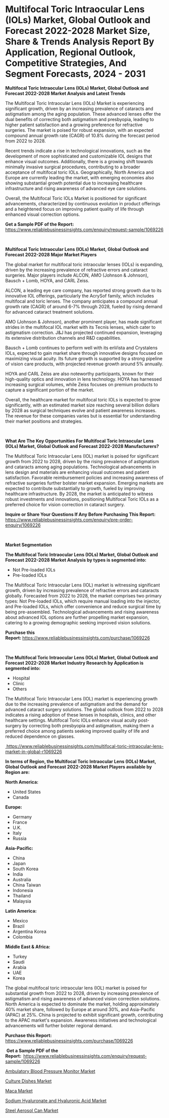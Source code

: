 <p><h1>Multifocal Toric Intraocular Lens (IOLs) Market, Global Outlook and Forecast 2022-2028 Market Size, Share & Trends Analysis Report By Application, Regional Outlook, Competitive Strategies, And Segment Forecasts, 2024 - 2031</h1></p><p><strong>Multifocal Toric Intraocular Lens (IOLs) Market, Global Outlook and Forecast 2022-2028 Market Analysis and Latest Trends</strong></p>
<p><p>The Multifocal Toric Intraocular Lens (IOLs) Market is experiencing significant growth, driven by an increasing prevalence of cataracts and astigmatism among the aging population. These advanced lenses offer the dual benefits of correcting both astigmatism and presbyopia, leading to higher patient satisfaction and a growing preference for refractive surgeries. The market is poised for robust expansion, with an expected compound annual growth rate (CAGR) of 10.8% during the forecast period from 2022 to 2028.</p><p>Recent trends indicate a rise in technological innovations, such as the development of more sophisticated and customizable IOL designs that enhance visual outcomes. Additionally, there is a growing shift towards minimally invasive surgical procedures, contributing to a broader acceptance of multifocal toric IOLs. Geographically, North America and Europe are currently leading the market, with emerging economies also showing substantial growth potential due to increasing healthcare infrastructure and rising awareness of advanced eye care solutions.</p><p>Overall, the Multifocal Toric IOLs Market is positioned for significant advancements, characterized by continuous evolution in product offerings and a heightened focus on improving patient quality of life through enhanced visual correction options.</p></p>
<p><strong>Get a Sample PDF of the Report:&nbsp;</strong> <a href="https://www.reliablebusinessinsights.com/enquiry/request-sample/1069226">https://www.reliablebusinessinsights.com/enquiry/request-sample/1069226</a></p>
<p>&nbsp;</p>
<p><strong>Multifocal Toric Intraocular Lens (IOLs) Market, Global Outlook and Forecast 2022-2028 Major Market Players</strong></p>
<p><p>The global market for multifocal toric intraocular lenses (IOLs) is expanding, driven by the increasing prevalence of refractive errors and cataract surgeries. Major players include ALCON, AMO (Johnson & Johnson), Bausch + Lomb, HOYA, and CARL Zeiss. </p><p>ALCON, a leading eye care company, has reported strong growth due to its innovative IOL offerings, particularly the AcrySof family, which includes multifocal and toric lenses. The company anticipates a compound annual growth rate (CAGR) of around 6-7% through 2028, fueled by rising demand for advanced cataract treatment solutions.</p><p>AMO (Johnson & Johnson), another prominent player, has made significant strides in the multifocal IOL market with its Tecnis lenses, which cater to astigmatism correction. J&J has projected continued expansion, leveraging its extensive distribution channels and R&D capabilities.</p><p>Bausch + Lomb continues to perform well with its enVista and Crystalens IOLs, expected to gain market share through innovative designs focused on maximizing visual acuity. Its future growth is supported by a strong pipeline of vision care products, with projected revenue growth around 5% annually.</p><p>HOYA and CARL Zeiss are also noteworthy participants, known for their high-quality optics and innovation in lens technology. HOYA has harnessed increasing surgical volumes, while Zeiss focuses on premium products to capture a significant portion of the market.</p><p>Overall, the healthcare market for multifocal toric IOLs is expected to grow significantly, with an estimated market size reaching several billion dollars by 2028 as surgical techniques evolve and patient awareness increases. The revenue for these companies varies but is essential for understanding their market positions and strategies.</p></p>
<p>&nbsp;</p>
<p><strong>What Are The Key Opportunities For Multifocal Toric Intraocular Lens (IOLs) Market, Global Outlook and Forecast 2022-2028 Manufacturers?</strong></p>
<p><p>The Multifocal Toric Intraocular Lens (IOL) market is poised for significant growth from 2022 to 2028, driven by the rising prevalence of astigmatism and cataracts among aging populations. Technological advancements in lens design and materials are enhancing visual outcomes and patient satisfaction. Favorable reimbursement policies and increasing awareness of refractive surgeries further bolster market expansion. Emerging markets are expected to contribute substantially to growth, fueled by improving healthcare infrastructure. By 2028, the market is anticipated to witness robust investments and innovations, positioning Multifocal Toric IOLs as a preferred choice for vision correction in cataract surgery.</p></p>
<p><strong>Inquire or Share Your Questions If Any Before Purchasing This Report:</strong> <a href="https://www.reliablebusinessinsights.com/enquiry/pre-order-enquiry/1069226">https://www.reliablebusinessinsights.com/enquiry/pre-order-enquiry/1069226</a></p>
<p>&nbsp;</p>
<p><strong>Market Segmentation</strong></p>
<p><strong>The Multifocal Toric Intraocular Lens (IOLs) Market, Global Outlook and Forecast 2022-2028 Market Analysis by types is segmented into:</strong></p>
<p><ul><li>Not Pre-loaded IOLs</li><li>Pre-loaded IOLs</li></ul></p>
<p><p>The Multifocal Toric Intraocular Lens (IOL) market is witnessing significant growth, driven by increasing prevalence of refractive errors and cataracts globally. Forecasted from 2022 to 2028, the market comprises two primary types: Not Pre-loaded IOLs, which require manual loading into the injector, and Pre-loaded IOLs, which offer convenience and reduce surgical time by being pre-assembled. Technological advancements and rising awareness about advanced IOL options are further propelling market expansion, catering to a growing demographic seeking improved vision solutions.</p></p>
<p><strong>Purchase this Report:&nbsp;</strong><a href="https://www.reliablebusinessinsights.com/purchase/1069226">https://www.reliablebusinessinsights.com/purchase/1069226</a></p>
<p>&nbsp;</p>
<p><strong>The Multifocal Toric Intraocular Lens (IOLs) Market, Global Outlook and Forecast 2022-2028 Market Industry Research by Application is segmented into:</strong></p>
<p><ul><li>Hospital</li><li>Clinic</li><li>Others</li></ul></p>
<p><p>The Multifocal Toric Intraocular Lens (IOL) market is experiencing growth due to the increasing prevalence of astigmatism and the demand for advanced cataract surgery solutions. The global outlook from 2022 to 2028 indicates a rising adoption of these lenses in hospitals, clinics, and other healthcare settings. Multifocal Toric IOLs enhance visual acuity post-surgery by correcting both presbyopia and astigmatism, making them a preferred choice among patients seeking improved quality of life and reduced dependence on glasses.</p></p>
<p><a href="https://www.reliablebusinessinsights.com/multifocal-toric-intraocular-lens-market-in-global-r1069226">&nbsp;https://www.reliablebusinessinsights.com/multifocal-toric-intraocular-lens-market-in-global-r1069226</a></p>
<p><strong>In terms of Region, the Multifocal Toric Intraocular Lens (IOLs) Market, Global Outlook and Forecast 2022-2028 Market Players available by Region are:</strong></p>
<p>
    <p> <strong> North America: </strong>
        <ul>
            <li>United States</li>
            <li>Canada</li>
        </ul>
        </p> 
    <p> <strong> Europe: </strong>
        <ul>
            <li>Germany</li>
            <li>France</li>
            <li>U.K.</li>
            <li>Italy</li>
            <li>Russia</li>
        </ul>
        </p> 
    <p> <strong> Asia-Pacific: </strong>
        <ul>
            <li>China</li>
            <li>Japan</li>
            <li>South Korea</li>
            <li>India</li>
            <li>Australia</li>
            <li>China Taiwan</li>
            <li>Indonesia</li>
            <li>Thailand</li>
            <li>Malaysia</li>
        </ul>
        </p> 
    <p> <strong> Latin America: </strong>
        <ul>
            <li>Mexico</li>
            <li>Brazil</li>
            <li>Argentina Korea</li>
            <li>Colombia</li>
        </ul>
        </p> 
    <p> <strong> Middle East & Africa: </strong>
        <ul>
            <li>Turkey</li>
            <li>Saudi</li>
            <li>Arabia</li>
            <li>UAE</li>
            <li>Korea</li>
        </ul>
    </p>
    </p>
<p><p>The global multifocal toric intraocular lens (IOL) market is poised for substantial growth from 2022 to 2028, driven by increasing prevalence of astigmatism and rising awareness of advanced vision correction solutions. North America is expected to dominate the market, holding approximately 40% market share, followed by Europe at around 30%, and Asia-Pacific (APAC) at 25%. China is projected to exhibit significant growth, contributing to the APAC market's expansion. Awareness initiatives and technological advancements will further bolster regional demand.</p></p>
<p><strong>Purchase this Report: </strong><a href="https://www.reliablebusinessinsights.com/purchase/1069226">https://www.reliablebusinessinsights.com/purchase/1069226</a></p>
<p>&nbsp;<strong>Get a Sample PDF of the Report:&nbsp;&nbsp;</strong><a href="https://www.reliablebusinessinsights.com/enquiry/request-sample/1069226">https://www.reliablebusinessinsights.com/enquiry/request-sample/1069226</a></p>
<p><strong></strong></p>
<p><p><a href="https://www.linkedin.com/pulse/ambulatory-blood-pressure-monitor-market-share-new-trends-cbp1e?trackingId=g6P2xxjmRYyEE1qthiveSQ%3D%3D">Ambulatory Blood Pressure Monitor Market</a></p><p><a href="https://www.linkedin.com/pulse/culture-dishes-market-trends-analysis-opportunities-x0bue?trackingId=G6UH47zdQRiCvsG3Xr2n1g%3D%3D">Culture Dishes Market</a></p><p><a href="https://www.linkedin.com/pulse/global-maca-market-analysis-trends-forecasts-growth-opportunities-frxue?trackingId=28ylteYfQzmchdn6EiJ3eA%3D%3D">Maca Market</a></p><p><a href="https://www.linkedin.com/pulse/sodium-hyaluronate-hyaluronic-acid-market-size-segmentation-zkx1e?trackingId=MrnzsvciQSGLSYitZG0c3Q%3D%3D">Sodium Hyaluronate and Hyaluronic Acid Market</a></p><p><a href="https://www.linkedin.com/pulse/steel-aerosol-can-market-overview-global-trends-future-prospects-tut3e?trackingId=f5X56gZaT%2BagQ093LadT8Q%3D%3D">Steel Aerosol Can Market</a></p></p>